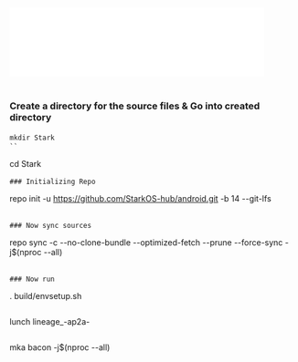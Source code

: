 <a href="#"><img src="logo.png" /></a>

#

### Create a directory for the source files & Go into created directory
```
mkdir Stark
``
```
cd Stark
```
### Initializing Repo
```
repo init -u https://github.com/StarkOS-hub/android.git -b 14 --git-lfs
```

### Now sync sources
```
repo sync -c --no-clone-bundle --optimized-fetch --prune --force-sync -j$(nproc --all)
```

### Now run
```
. build/envsetup.sh
```
```
lunch lineage_<device>-ap2a-<buildtype>
```
```
mka bacon -j$(nproc --all)
```
